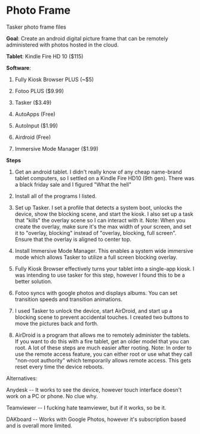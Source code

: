 # Photo Frame

Tasker photo frame files 

**Goal**: Create an android digital picture frame that can be remotely administered with photos hosted in the cloud.

**Tablet**: Kindle Fire HD 10 ($115)

**Software**:

1. Fully Kiosk Browser PLUS (~$5)

2. Fotoo PLUS ($9.99)

3. Tasker ($3.49)

4. AutoApps (Free)

5. AutoInput ($1.99)

6. Airdroid (Free)

7. Immersive Mode Manager ($1.99)

**Steps**

1. Get an android tablet. I didn't really know of any cheap name-brand tablet computers, so I settled on a Kindle Fire HD10 (9th gen). There was a black friday sale and I figured "What the hell"

2. Install all of the programs I listed.

3. Set up Tasker. I set a profile that detects a system boot, unlocks the device, show the blocking scene, and start the kiosk. I also set up a task that "kills" the overlay scene so I can interact with it. Note: When you create the overlay, make sure it's the max width of your screen, and set it to "overlay, blocking" instead of "overlay, blocking, full screen". Ensure that the overlay is aligned to center top.

4. Install Immersive Mode Manager. This enables a system wide immersive mode which allows Tasker to utilize a full screen blocking overlay.

5. Fully Kiosk Browser effectively turns your tablet into a single-app kiosk. I was intending to use tasker for this step, however I found this to be a better solution.

6. Fotoo syncs with google photos and displays albums. You can set transition speeds and transition animations.

7. I used Tasker to unlock the device, start AirDroid, and start up a blocking scene to prevent accidental touches. I created two buttons to move the pictures back and forth.

8. AirDroid is a program that allows me to remotely administer the tablets. If you want to do this with a fire tablet, get an older model that you can root. A lot of these steps are much easier after rooting. Note: In order to use the remote access feature, you can either root or use what they call "non-root authority" which temporarily allows remote access. This gets reset every time the device reboots.

Alternatives:

Anydesk -- It works to see the device, however touch interface doesn't work on a PC or phone. No clue why.

Teamviewer -- I fucking hate teamviewer, but if it works, so be it.

DAKboard -- Works with Google Photos, however it's subscription based and is overall more limited.
